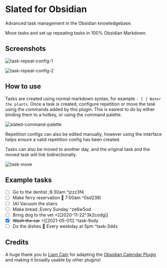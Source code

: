 # Slated for Obsidian

Advanced task management in the Obsidian knowledgebase.

Move tasks and set up repeating tasks in 100% Obsidian Markdown.

## Screenshots

![task-repeat-config-1](https://raw.githubusercontent.com/tgrosinger/slated-obsidian/main/resources/screenshots/task-repeat-config-1.png)

![task-repeat-config-2](https://raw.githubusercontent.com/tgrosinger/slated-obsidian/main/resources/screenshots/task-repeat-config-2.png)

## How to use

Tasks are created using normal markdown syntax, for example `- [ ] Water the
plants`. Once a task is created, configure repetition or move the task using
the commands added by this plugin. This is easiest to do by either binding
them to a hotkey, or using the command palette.

![slated-command-palette](https://raw.githubusercontent.com/tgrosinger/slated-obsidian/main/resources/screenshots/slated-command-palette.png)

Repetition configs can also be edited manually, however using the interface
helps ensure a valid repetition config has been created.

Tasks can also be moved to another day, and the original task and the moved
task will link bidirectionally.

![task-move](https://raw.githubusercontent.com/tgrosinger/slated-obsidian/main/resources/screenshots/task-move.png)

## Example tasks

- [ ] Go to the dentist ;8:30am ^jzzz3f4
- [ ] Make ferry reservation 📅 7:00am ^0sd238l
- [ ] (A) Vacuum the stairs
- [ ] Make bread ;Every Sunday ^ze6w5od
- [ ] Bring dog to the vet <[[2020-11-22^3k2codg]]
- [x] ~~Wash the car~~ >[[2021-05-01]] ^task-9sdy
- [ ] Do the dishes 📅 Every weekday at 5pm ^task-3ddx

## Credits

A huge thank you to [Liam Cain](https://github.com/liamcain) for adapting the [Obsidian Calendar Plugin](https://github.com/liamcain/obsidian-calendar-plugin) and making it broadly usable by other plugins!
